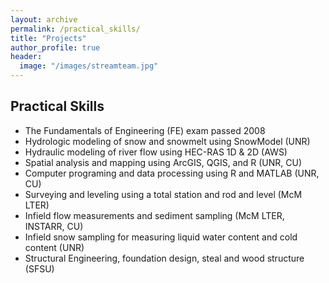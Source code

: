 ```yaml
---
layout: archive
permalink: /practical_skills/
title: "Projects"
author_profile: true
header:
  image: "/images/streamteam.jpg"
---
```


## Practical Skills

- The Fundamentals of Engineering (FE) exam passed 2008
-	Hydrologic modeling of snow and snowmelt using SnowModel (UNR)
-	Hydraulic modeling of river flow using HEC-RAS 1D & 2D (AWS)
-	Spatial analysis and mapping using ArcGIS, QGIS, and R (UNR, CU)
-	Computer programing and data processing using R and MATLAB (UNR, CU)
-	Surveying and leveling using a total station and rod and level (McM LTER)
-	Infield flow measurements and sediment sampling (McM LTER, INSTARR, CU)
-	Infield snow sampling for measuring liquid water content and cold content (UNR)
-	Structural Engineering, foundation design, steal and wood structure (SFSU)


